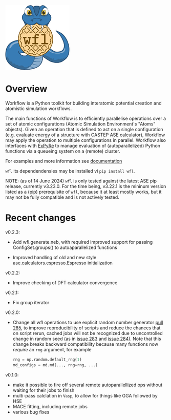 <img src="docs/wf_logo_final.png" width=200>

# Overview

Workflow is a Python toolkit for building interatomic potential creation and atomistic simulation workflows. 

The main functions of Workflow is to efficiently parallelise operations over a set of atomic configurations (Atomic Simulation Environment's "Atoms" objects). Given an operation that is defined to act on a single configuration (e.g. evaluate energy of a structure with CASTEP ASE calculator), Workflow may apply the operation to multiple configurations in parallel. Workflow also interfaces with [ExPyRe](https://github.com/libAtoms/ExPyRe/tree/main/expyre) to manage evaluation of (autoparallelized) Python functions via a queueing system on a (remote) cluster. 

For examples and more information see [documentation](https://libatoms.github.io/workflow/)

`wfl` its dependendensies may be installed vi `pip install wfl`. 

NOTE: (as of 14 June 2024) `wfl` is only tested against the latest ASE pip release, currently v3.23.0. 
For the time being, v3.22.1 is the mininum version listed as a (pip) prerequisite of `wfl`, because
it at least mostly works, but it may not be fully compatible and is not actively tested.

# Recent changes

v0.2.3:

- Add wfl.generate.neb, with required improved support for passing ConfigSet.groups() to 
  autoaparallelized functions

- Improved handling of old and new style ase.calculators.espresso.Espresso initialization

v0.2.2:

- Improve checking of DFT calculator convergence

v0.2.1:

- Fix group iterator

v0.2.0:

- Change all wfl operations to use explicit random number generator [pull 285](https://github.com/libAtoms/workflow/pull/285), to improve reproducibility of scripts and reduce the chances that on script rerun, cached jobs will not be recognized due to uncontrolled change in random seed (as in [issue 283](https://github.com/libAtoms/workflow/issues/283) and [issue 284](https://github.com/libAtoms/workflow/issues/284)).  Note that this change breaks backward compatibility because many functions now _require_ an `rng` argument, for example
  ```python
  rng = np.random.default_rng(1)
  md_configs = md.md(..., rng=rng, ...)
  ```

v0.1.0:

- make it possible to fire off several remote autoparallellized ops without waiting for their jobs to finish
- multi-pass calclation in `Vasp`, to allow for things like GGA followed by HSE
- MACE fitting, including remote jobs
- various bug fixes
